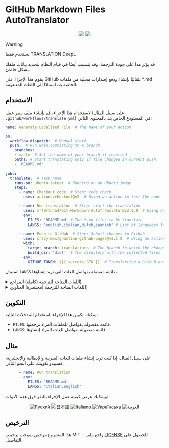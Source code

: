 # GitHub Markdown Files AutoTranslator
<div align="center">
<img src="https://img.shields.io/github/v/release/mrf0rtuna4/Git-Markdown-AutoTranslator">
<img src="https://img.shields.io/github/actions/workflow/status/mrf0rtuna4/Git-Markdown-AutoTranslator/example.yml">
</div>

> [!WARNING]
> نستخدم فقط TRANSLATION DeepL
>
> قد يؤثر هذا على جودة الترجمة. وقد يتسبب أيضًا في قيام النظام بتحديد بيانات ملفك بشكل خاطئ.

يقوم هذا الإجراء على GitHub تلقائيًا بإنشاء ودفع إصدارات محلية من ملفات *.md الخاصة بك استنادًا إلى اللغات المدعومة.

## الاستخدام

لاستخدام هذا الإجراء، قم بإنشاء ملف سير عمل (على سبيل المثال، `.github/workflows/translate.yml`) في المستودع الخاص بك بالمحتوى التالي:

```yml
name: Generate Localized File  # The name of your action

on:
  workflow_dispatch:  # Manual start
  push:  # Run when committing to a branch
    branches:
    - master # Set the name of your branch if required
    paths: # Start translating only if file changed in current push
    - 'README.md'

jobs:
  translate:  # Task name
    runs-on: ubuntu-latest  # Running on an Ubuntu image
    steps:
      - name: Checkout code  # Step: code check
        uses: actions/checkout@v2  # Using an action to test the code

      - name: Run translation  # Step: start the translation
        uses: mrf0rtuna4/Git-Markdown-AutoTranslator@v2.0.0  # Using an action to translate
        env:
          FILES: 'README.md' # The *.md files to be translate
          LANGS: 'english,italian,dutch,spanish' # List of languages to be translated

      - name: Push to GitHub  # Step: Submit changes to GitHub
        uses: crazy-max/ghaction-github-pages@v3.1.0  # Using an action to publish to GitHub Pages
        with:
          target_branch: translations  # The branch to which the changes will be sent
          build_dir: 'dist'  # The directory with the collected files
        env:
          GITHUB_TOKEN: ${{ secrets.GTK }}  # Transferring a GitHub access token
```

استبدل `LANGS` بقائمة منفصلة بفواصل للغات التي تريد إنشاؤها.
<details>
<summary>اللغات المتاحة للترجمة (كاملة) المراجع)</summary>

```yaml
    'afrikaans', 'albanian', 'amharic', 'arabic', 'armenian', 'assamese', 'aymara', 'azerbaijani', 'bambara', 'basque', 
    'belarusian', 'bengali', 'bhojpuri', 'bosnian', 'bulgarian', 'catalan', 'cebuano', 'chichewa', 'chinese (simplified)', 
    'chinese (traditional)', 'corsican', 'croatian', 'czech', 'danish', 'dhivehi', 'dogri', 'dutch', 'english', 'esperanto', 
    'estonian', 'ewe', 'filipino', 'finnish', 'french', 'frisian', 'galician', 'georgian', 'german', 'greek', 'guarani', 
    'gujarati', 'haitian creole', 'hausa', 'hawaiian', 'hebrew', 'hindi', 'hmong', 'hungarian', 'icelandic', 'igbo', 'ilocano', 
    'indonesian', 'irish', 'italian', 'japanese', 'javanese', 'kannada', 'kazakh', 'khmer', 'kinyarwanda', 'konkani', 'korean', 
    'krio', 'kurdish (kurmanji)', 'kurdish (sorani)', 'kyrgyz', 'lao', 'latin', 'latvian', 'lingala', 'lithuanian', 'luganda', 
    'luxembourgish', 'macedonian', 'maithili', 'malagasy', 'malay', 'malayalam', 'maltese', 'maori', 'marathi', 'meiteilon (manipuri)',
    'mizo', 'mongolian', 'myanmar', 'nepali', 'norwegian', 'odia (oriya)', 'oromo', 'pashto', 'persian', 'polish', 'portuguese', 
    'punjabi', 'quechua', 'romanian', 'russian', 'samoan', 'sanskrit', 'scots gaelic', 'sepedi', 'serbian', 'sesotho', 'shona', 
    'sindhi', 'sinhala', 'slovak', 'slovenian', 'somali', 'spanish', 'sundanese', 'swahili', 'swedish', 'tajik', 'tamil', 'tatar',
    'telugu', 'thai', 'tigrinya', 'tsonga', 'turkish', 'turkmen', 'twi', 'ukrainian', 'urdu', 'uyghur', 'uzbek', 'vietnamese', 
    'welsh', 'xhosa', 'yiddish', 'yoruba', 'zulu'
```
</details>

<details>
<summary>اللغات المتاحة للترجمة (مختصرة) العناوين)</summary>

```yaml
'af', 'sq', 'am', 'ar', 'hy', 'as', 'ay', 'az', 'bm', 'eu', 'be', 'bn', 'bho', 'bs', 'bg', 'ca', 'ceb', 'ny',
'zh-CN', 'zh-TW', 'co', 'hr', 'cs', 'da', 'dv', 'doi', 'nl', 'en', 'eo', 'et', 'ee', 'tl', 'fi', 'fr', 'fy', 'gl',
'ka', 'de', 'el', 'gn', 'gu', 'ht', 'ha', 'haw', 'iw', 'hi', 'hmn', 'hu', 'is', 'ig', 'ilo', 'id', 'ga', 'it', 'ja',
'jw', 'kn', 'kk', 'km', 'rw', 'gom', 'ko', 'kri', 'ku', 'ckb', 'ky', 'lo', 'la', 'lv', 'ln', 'lt', 'lg', 'lb', 'mk',
'mai', 'mg', 'ms', 'ml', 'mt', 'mi', 'mr', 'mni-Mtei', 'lus', 'mn', 'my', 'ne', 'no', 'or', 'om', 'ps', 'fa', 'pl',
'pt', 'pa', 'qu', 'ro', 'ru', 'sm', 'sa', 'gd', 'nso', 'sr', 'st', 'sn', 'sd', 'si', 'sk', 'sl', 'so', 'es', 'su',
'sw', 'sv', 'tg', 'ta', 'tt', 'te', 'th', 'ti', 'ts', 'tr', 'tk', 'ak', 'uk', 'ur', 'ug', 'uz', 'vi', 'cy', 'xh', 'yi', 'yo', 'zu'
```

</details>

## التكوين

يمكنك تكوين هذا الإجراء باستخدام المدخلات التالية:

- `FILES`: قائمة مفصولة بفواصل للملفات المراد ترجمتها.
- `LANGS`: قائمة مفصولة بفواصل للغات المراد إنشاؤها.

## مثال

على سبيل المثال، إذا كنت تريد إنشاء ملفات للغات الصربية والإيطالية والإنجليزية، فسيبدو تكوينك على النحو التالي:

```yml
      - name: Run translation
        env:
          FILES: 'README.md' 
          LANGS: 'italian,english'
```

ويمكنك عرض كيفية عمل الإجراء بالنقر فوق هذه الأدوات:
<div align="center">
<a href="https://github.com/mrf0rtuna4/Git-Markdown-AutoTranslator/blob/translations/ru_README.md">
<img src="https://img.shields.io/badge/Язык-Руский-blue" alt="Руский" />
</a>
<a href="https://github.com/mrf0rtuna4/Git-Markdown-AutoTranslator/blob/translations/ja_README.md">
<img src="https://img.shields.io/badge/言語-日本語-blue" alt="日本語" />
</a>
<a href="https://github.com/mrf0rtuna4/Git-Markdown-AutoTranslator/blob/translations/it_README.md">
<img src="https://img.shields.io/badge/Lingua-Italiano-blue" alt="Italiano" />
</a>
<a href="https://github.com/mrf0rtuna4/Git-Markdown-AutoTranslator/blob/translations/uk_README.md">
<img src="https://img.shields.io/badge/Мова-Українська-blue" alt="Українська" />
</a>
<a href="https://github.com/mrf0rtuna4/Git-Markdown-AutoTranslator/blob/translations/ar_README.md">
<img src="https://img.shields.io/badge/لغة-العربية-blue" alt="العربية" />
</a>
</div>

## الترخيص

هذا المشروع مرخص بموجب ترخيص MIT - راجع ملف [LICENSE](LICENSE) للحصول على التفاصيل.